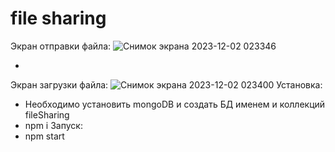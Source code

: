 # file sharing
Экран отправки файла:
![Снимок экрана 2023-12-02 023346](https://github.com/GVal98/file-sharing/assets/27495098/d6a196f8-b352-46de-b4c1-66ec6d9ae980)

-

Экран загрузки файла:
![Снимок экрана 2023-12-02 023400](https://github.com/GVal98/file-sharing/assets/27495098/0efe3d68-80d3-4b16-aa7b-7b9f7705a492)
Установка:
- Необходимо установить mongoDB и создать БД именем и коллекций fileSharing
- npm i
Запуск:
- npm start
